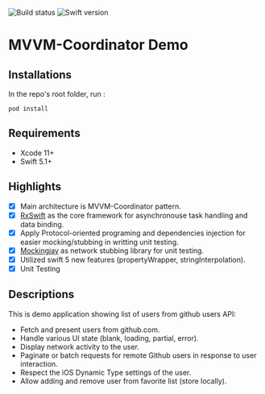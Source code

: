 ![Build status](https://travis-ci.org/keithkanta/TestCI-Repo.svg?branch=master)
![Swift version](https://img.shields.io/badge/Swift-5.1-orange.svg?style=flat)

# MVVM-Coordinator Demo
## Installations
In the repo's root folder, run :
```
pod install
```
## Requirements
- Xcode 11+
- Swift 5.1+

## Highlights
- [x] Main architecture is MVVM-Coordinator pattern.
- [x] [RxSwift](https://github.com/ReactiveX/RxSwift) as the core framework for asynchronouse task handling and data binding.
- [x] Apply Protocol-oriented programing and dependencies injection for easier mocking/stubbing in writting unit testing.
- [x] [Mockingjay](https://github.com/kylef/Mockingjay) as network stubbing library for unit testing.
- [x] Utilized swift 5 new features (propertyWrapper, stringInterpolation).
- [x] Unit Testing

## Descriptions
This is demo application showing list of users from github users API: 
- Fetch and present users from github.com.
- Handle various UI state (blank, loading, partial, error).
- Display network activity to the user.
- Paginate or batch requests for remote Github users in response to user
interaction.
- Respect the iOS Dynamic Type settings of the user.
- Allow adding and remove user from favorite list (store locally).
